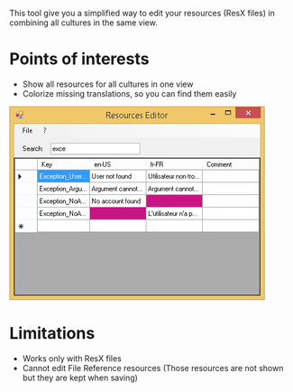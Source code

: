 This tool give you a simplified way to edit your resources (ResX files) in combining all cultures in the same view.

# Points of interests

- Show all resources for all cultures in one view
- Colorize missing translations, so you can find them easily

![Resources Editor](images/capture.png)

# Limitations

- Works only with ResX files
- Cannot edit File Reference resources (Those resources are not shown but they are kept when saving)
